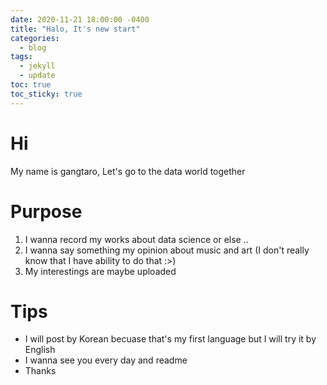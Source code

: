 ```yaml
---
date: 2020-11-21 18:00:00 -0400
title: "Halo, It's new start"
categories:
  - blog
tags: 
  - jekyll
  - update
toc: true  
toc_sticky: true 
---
```


# Hi
My name is gangtaro, Let's go to the data world together

# Purpose
1. I wanna record my works about data science or else ..
2. I wanna say something my opinion about music and art (I don't really know that I have ability to do that :>)
3. My interestings are maybe uploaded

# Tips
- I will post by Korean becuase that's my first language but I will try it by English
- I wanna see you every day and readme
- Thanks

